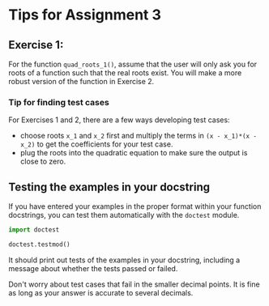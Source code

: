 # Tips for Assignment 3

## Exercise 1:

For the function ```quad_roots_1()```, 
assume that the user will only ask you for roots of a function
such that the real roots exist.
You will make a more robust version of the function in Exercise 2. 

### Tip for finding test cases

For Exercises 1 and 2, there are a few ways developing test cases:
- choose roots ```x_1``` and ```x_2``` first 
and multiply the terms in ```(x - x_1)*(x - x_2)``` to get the coefficients for your test case.  
- plug the roots into the quadratic equation to make sure the output is close to zero. 


## Testing the examples in your docstring

If you have entered your examples in the proper format within your function docstrings, 
you can test them automatically with the ```doctest``` module. 

```python
import doctest

doctest.testmod()
```

It should print out tests of the examples in your docstring, 
including a message about whether the tests passed or failed. 

Don't worry about test cases that fail in the smaller decimal points.
It is fine as long as your answer is accurate to several decimals. 


